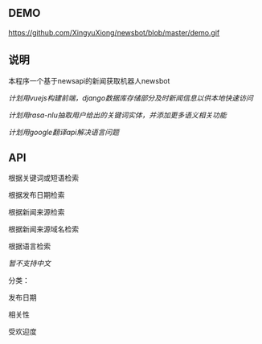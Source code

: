 ## DEMO

https://github.com/XingyuXiong/newsbot/blob/master/demo.gif

## 说明

本程序一个基于newsapi的新闻获取机器人newsbot

*计划用vuejs构建前端，django数据库存储部分及时新闻信息以供本地快速访问*

*计划用rasa-nlu抽取用户给出的关键词实体，并添加更多语义相关功能*

*计划用google翻译api解决语言问题*



## API

根据关键词或短语检索

根据发布日期检索

根据新闻来源检索

根据新闻来源域名检索

根据语言检索

*暂不支持中文*



分类：

发布日期

相关性

受欢迎度

 
